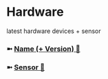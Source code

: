 # Hardware
latest hardware devices + sensor

### ➼ [Name (+ Version) 📱](Name)
### ➼ [Sensor 📡](Sensor)
